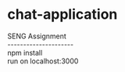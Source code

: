 # chat-application <br />
SENG Assignment <br />
--------------------- <br />
npm install <br />
run on localhost:3000

